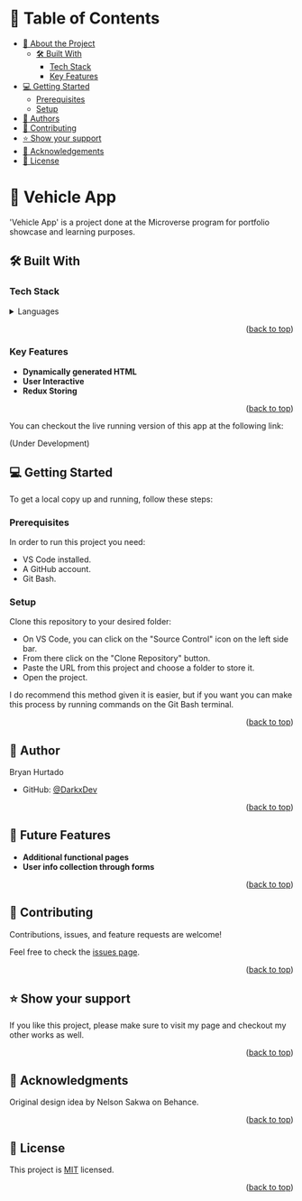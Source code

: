 <a name="readme-top"></a>

# 📗 Table of Contents

- [📖 About the Project](#about-project)
  - [🛠 Built With](#built-with)
    - [Tech Stack](#tech-stack)
    - [Key Features](#key-features)
- [💻 Getting Started](#getting-started)
  - [Prerequisites](#prerequisites)
  - [Setup](#setup)
- [👤 Authors](#author)
- [🤝 Contributing](#contributing)
- [⭐️ Show your support](#support)
- [🙏 Acknowledgements](#acknowledgements)
- [📝 License](#license)

<!-- PROJECT DESCRIPTION -->

# 📖 Vehicle App <a name="about-project"></a>

'Vehicle App' is a project done at the Microverse program for portfolio showcase and learning purposes.

## 🛠 Built With <a name="built-with"></a>

### Tech Stack <a name="tech-stack"></a>

<details>
  <summary>Languages</summary>
  <ul>
    <li>React</li>
    <li>Redux</li>
  </ul>
</details>

<p align="right">(<a href="#readme-top">back to top</a>)</p>

### Key Features <a name="key-features"></a>

- **Dynamically generated HTML**
- **User Interactive**
- **Redux Storing**

<p align="right">(<a href="#readme-top">back to top</a>)</p>

<!-- LIVE DEMO -->

You can checkout the live running version of this app at the following link:

(Under Development)

<!-- GETTING STARTED -->

## 💻 Getting Started <a name="getting-started"></a>

To get a local copy up and running, follow these steps:

### Prerequisites

In order to run this project you need:

- VS Code installed.
- A GitHub account.
- Git Bash.

### Setup

Clone this repository to your desired folder:

- On VS Code, you can click on the "Source Control" icon on the left side bar.
- From there click on the "Clone Repository" button.
- Paste the URL from this project and choose a folder to store it.
- Open the project.

I do recommend this method given it is easier, but if you want you can make this process by running commands on the Git Bash terminal.

<p align="right">(<a href="#readme-top">back to top</a>)</p>

<!-- AUTHOR -->

## 👤 Author <a name="author"></a>

Bryan Hurtado

- GitHub: [@DarkxDev](https://github.com/DarkxDev)

<p align="right">(<a href="#readme-top">back to top</a>)</p>

<!-- FUTURE FEATURES -->

## 🔭 Future Features <a name="future-features"></a>

- **Additional functional pages**
- **User info collection through forms**

<p align="right">(<a href="#readme-top">back to top</a>)</p>

<!-- CONTRIBUTING -->

## 🤝 Contributing <a name="contributing"></a>

Contributions, issues, and feature requests are welcome!

Feel free to check the [issues page](https://github.com/DarkxDev/bookstore/issues).

<p align="right">(<a href="#readme-top">back to top</a>)</p>

<!-- SUPPORT -->

## ⭐️ Show your support <a name="support"></a>

If you like this project, please make sure to visit my page and checkout my other works as well.

<p align="right">(<a href="#readme-top">back to top</a>)</p>

<!-- ACKNOWLEDGEMENTS -->

## 🙏 Acknowledgments <a name="acknowledgements"></a>

Original design idea by Nelson Sakwa on Behance.

<p align="right">(<a href="#readme-top">back to top</a>)<tra/p>

<!-- LICENSE -->

## 📝 License <a name="license"></a>

This project is [MIT](./MIT.md) licensed.

<p align="right">(<a href="#readme-top">back to top</a>)</p>
